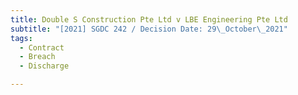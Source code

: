 ```yaml
---
title: Double S Construction Pte Ltd v LBE Engineering Pte Ltd
subtitle: "[2021] SGDC 242 / Decision Date: 29\_October\_2021"
tags:
  - Contract
  - Breach
  - Discharge

---
```

